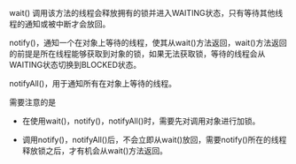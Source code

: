 wait() 调用该方法的线程会释放拥有的锁并进入WAITING状态，只有等待其他线程的通知或被中断才会放回。

notify()，通知一个在对象上等待的线程，使其从wait()方法返回，wait()方法返回的前提是所在线程能够获取到对象的锁，如果无法获取锁，等待的线程会从WAITING状态切换到BLOCKED状态。

notifyAll()，用于通知所有在对象上等待的线程。



需要注意的是

- 在使用wait()，notify()，notifyAll()时，需要先对调用对象进行加锁。

- 调用notify()，notifyAll()后，不会立即从wait()放回，需要notify()所在的线程释放锁之后，才有机会从wait()方法返回。
